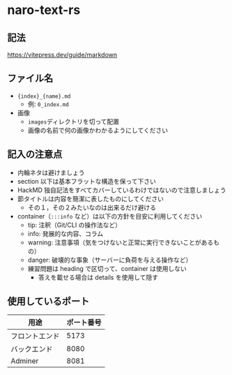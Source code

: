 # naro-text-rs

## 記法
https://vitepress.dev/guide/markdown

## ファイル名
- `{index}_{name}.md`
  - 例: `0_index.md`
- 画像
  - `images`ディレクトリを切って配置 
  - 画像の名前で何の画像かわかるようにしてください 

## 記入の注意点
- 内輪ネタは避けましょう
- section 以下は基本フラットな構造を保って下さい
- HackMD 独自記法をすべてカバーしているわけではないので注意しましょう
- 節タイトルは内容を簡潔に表したものにしてください
  - その１，その２みたいなのは出来るだけ避ける
- container（`:::info` など）は以下の方針を目安に利用してください
  - tip: 注釈（Git/CLI の操作法など）
  - info: 発展的な内容、コラム
  - warning: 注意事項（気をつけないと正常に実行できないことがあるもの）
  - danger: 破壊的な事象（サーバーに負荷を与える操作など）
  - 練習問題は heading で区切って、container は使用しない
    - 答えを載せる場合は details を使用して隠す

## 使用しているポート

| 用途           | ポート番号 |
| -------------- | ---------- |
| フロントエンド | 5173       |
| バックエンド   | 8080       |
| Adminer        | 8081       |
